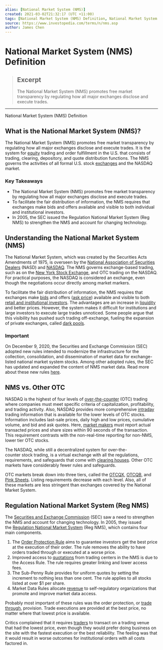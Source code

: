 ```yaml
---
alias: [National Market System (NMS)]
created: 2021-03-02T21:32:17 (UTC +11:00)
tags: [National Market System (NMS) Definition, National Market System (NMS) Definition]
source: https://www.investopedia.com/terms/n/nms.asp
author: James Chen
---
```


# National Market System (NMS) Definition

> ## Excerpt
> The National Market System (NMS) promotes free market transparency by regulating how all major exchanges disclose and execute trades.

---

National Market System (NMS) Definition
## What is the National Market System (NMS)?

The National Market System (NMS) promotes free market transparency by regulating how all major exchanges disclose and execute trades. It is the system for [equity](https://www.investopedia.com/terms/e/equity.asp) trading and order fulfillment in the U.S. that consists of trading, clearing, depository, and quote distribution functions. The NMS governs the activities of all formal U.S. stock [exchanges](https://www.investopedia.com/terms/e/exchange.asp) and the NASDAQ market.

### Key Takeaways

-   The National Market System (NMS) promotes free market transparency by regulating how all major exchanges disclose and execute trades.
-   To facilitate the fair distribution of information, the NMS requires that exchanges make bids and offers available and visible to both individual and institutional investors.
-   In 2005, the SEC issued the Regulation National Market System (Reg NMS) to strengthen the NMS and account for changing technology.

## Understanding the National Market System (NMS)

The National Market System, which was created by the Securities Acts Amendments of 1975, is overseen by the [National Association of Securities Dealers](https://www.investopedia.com/terms/n/nasd.asp) (NASD) and [NASDAQ](https://www.investopedia.com/terms/n/nasdaq.asp). The NMS governs exchange-based trading, such as on the [New York Stock Exchange](https://www.investopedia.com/terms/n/nyse.asp), and OTC trading on the NASDAQ. For practical purposes, the NASDAQ is considered an exchange, even though the negotiations occur directly among market markers.

To facilitate the fair distribution of information, the NMS requires that exchanges make [bids](https://www.investopedia.com/terms/b/bid.asp) and offers ([ask price](https://www.investopedia.com/terms/a/ask.asp)) available and visible to both [retail and institutional investors](https://www.investopedia.com/ask/answers/06/institutionalinvestor.asp). The advantages are an increase in [liquidity](https://www.investopedia.com/terms/l/liquidity.asp) and better prices. However, the system makes it difficult for institutions and large investors to execute large trades unnoticed. Some people argue that this visibility has pushed such trading off-exchange, fueling the expansion of private exchanges, called [dark pools](https://www.investopedia.com/terms/d/dark-pool.asp).

### Important

On December 9, 2020, the Securities and Exchange Commission (SEC) adopted new rules intended to modernize the infrastructure for the collection, consolidation, and dissemination of market data for exchange-listed national market system stocks. Among other adopted rules, the SEC has updated and expanded the content of NMS market data. Read more about these new rules [here](https://www.sec.gov/news/press-release/2020-311).

## NMS vs. Other OTC

NASDAQ is the highest of four levels of [over-the-counter](https://www.investopedia.com/terms/o/otc.asp) (OTC) trading where companies must meet specific criteria of capitalization, profitability, and trading activity. Also, NASDAQ provides more comprehensive [intraday](https://www.investopedia.com/terms/i/intraday.asp) trading information that is available for the lower levels of OTC stocks. Information includes last-sale prices, daily high and low prices, cumulative volume, and bid and ask quotes. Here, [market makers](https://www.investopedia.com/terms/m/marketmaker.asp) must report actual transacted prices and share sizes within 90 seconds of the transaction. This requirement contrasts with the non-real-time reporting for non-NMS, lower tier OTC stocks.

The NASDAQ, while still a decentralized system for over-the-counter stock trading, is a virtual exchange with all the regulations, requirements, and safeguards that come with [clearing houses](https://www.investopedia.com/terms/c/clearinghouse.asp). Other OTC markets have considerably fewer rules and safeguards.

OTC markets break down into three tiers, called the [OTCQX](https://www.investopedia.com/terms/o/otcqx.asp), [OTCQB](https://www.investopedia.com/terms/o/otcqb.asp), and [Pink Sheets](https://www.investopedia.com/terms/p/pinksheets.asp). Listing requirements decrease with each level. Also, all of these markets are less stringent than exchanges covered by the National Market System.

## Regulation National Market System (Reg NMS)

The [Securities and Exchange Commission](https://www.investopedia.com/terms/s/sec.asp) (SEC) saw a need to strengthen the NMS and account for changing technology. In 2005, they issued the [Regulation National Market System](https://www.investopedia.com/terms/r/regulation-nms.asp) (Reg NMS), which contains four main components.

1.  The [Order Protection Rule](https://www.investopedia.com/terms/o/order-protection-rule.asp) aims to guarantee investors get the best price at the execution of their order. The rule removes the ability to have orders traded through or executed at a worse price.
2.  Improved access to [quotations](https://www.investopedia.com/terms/q/quotation.asp) from trading centers in the NMS is due to the Access Rule. The rule requires greater linking and lower access fees.
3.  The Sub-Penny Rule provides for uniform quotes by setting the increment to nothing less than one cent. The rule applies to all stocks listed at over $1 per share.
4.  Market Data Rules allocate [revenue](https://www.investopedia.com/terms/r/revenue.asp) to self-regulatory organizations that promote and improve market data access.

Probably most important of these rules was the order protection, or [trade through](https://www.investopedia.com/terms/t/tradethrough.asp), provision. Trade executions are provided at the best price, no matter where that lowest price is available.

Critics complained that it requires [traders](https://www.investopedia.com/terms/t/trader.asp) to transact on a trading venue that had the lowest price, even though they would prefer doing business on the site with the fastest execution or the best reliability. The feeling was that it would result in worse outcomes for institutional orders with all costs factored in.
